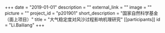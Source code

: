 +++
date = "2019-01-01"
description = ""
external_link = ""
image = ""
picture = ""
project_id = "p201901"
short_description = "国家自然科学基金 （面上项目）"
title = "大气稳定度对风沙过程影响机理研究"
[[participants]]
    id = "Li.Bailiang"
+++
